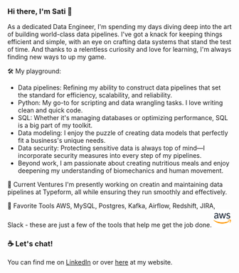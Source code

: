 ### Hi there, I'm Sati 👋

As a dedicated Data Engineer, I'm spending my days diving deep into the art of building world-class data pipelines. I've got a knack for keeping things efficient and simple, with an eye on crafting data systems that stand the test of time. And thanks to a relentless curiosity and love for learning, I'm always finding new ways to up my game.

🛠️ My playground:
- Data pipelines: Refining my ability to construct data pipelines that set the standard for efficiency, scalability, and reliability.
- Python: My go-to for scripting and data wrangling tasks. I love writing clean and quick code.
- SQL: Whether it's managing databases or optimizing performance, SQL is a big part of my toolkit.
- Data modeling: I enjoy the puzzle of creating data models that perfectly fit a business's unique needs.
- Data security: Protecting sensitive data is always top of mind—I incorporate security measures into every step of my pipelines.
- Beyond work, I am passionate about creating nutritious meals and enjoy deepening my understanding of biomechanics and human movement.

🎯 Current Ventures
I'm presently working on creatin and maintaining data pipelines at Typeform, all while ensuring they run smoothly and effectively.

🧰 Favorite Tools
AWS, MySQL, Postgres, Kafka, Airflow, Redshift, JIRA, Slack - these are just a few of the tools that help me get the job done.
<a href="https://aws.amazon.com" target="_blank" rel="noreferrer"> <img src="https://raw.githubusercontent.com/devicons/devicon/master/icons/amazonwebservices/amazonwebservices-original-wordmark.svg" alt="aws" width="40" height="40"/> </a> 

### ☕️ Let's chat!
You can find me on [LinkedIn](https://www.linkedin.com/in/satiolasz/) or over [here](https://www.satiolasz.com) at my website.

<!--
**satiolasz/satiolasz** is a ✨ _special_ ✨ repository because its `README.md` (this file) appears on your GitHub profile.

Here are some ideas to get you started:

- 🔭 I’m currently working on ...
- 🌱 I’m currently learning ...
- 👯 I’m looking to collaborate on ...
- 🤔 I’m looking for help with ...
- 💬 Ask me about ...
- 📫 How to reach me: ...
- 😄 Pronouns: ...
- ⚡ Fun fact: ...
-->
